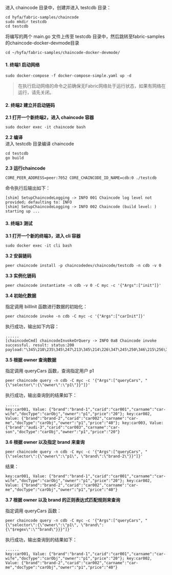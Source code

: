 进入 chaincode 目录中，创建并进入 testcdb 目录：
```shell
cd hyfa/fabric-samples/chaincode
sudo mkdir testcdb
cd testcdb
```

将编写的两个 main.go 文件上传至 testcdb 目录中，然后跳转至fabric-samples的chaincode-docker-devmode目录

```shell
cd ~/hyfa/fabric-samples/chaincode-docker-devmode/
```

#### 1. 终端1 启动网络
```shell
sudo docker-compose -f docker-compose-simple.yaml up -d
```
> 在执行启动网络的命令之前确保无Fabric网络处于运行状态，如果有网络在运行，请先关闭。

#### 2. 终端2 建立并启动链码

**2.1 打开一个新终端2，进入 chaincode 容器**
```shell
sudo docker exec -it chaincode bash
```
**2.2 编译**  
进入 testcdb 目录编译 chaincode
```shell
cd testcdb
go build
```
**2.3 运行chaincode**
```shell
CORE_PEER_ADDRESS=peer:7052 CORE_CHAINCODE_ID_NAME=cdb:0 ./testcdb
```
命令执行后输出如下：
```shell
[shim] SetupChaincodeLogging -> INFO 001 Chaincode log level not provided; defaulting to: INFO
[shim] SetupChaincodeLogging -> INFO 002 Chaincode (build level: ) starting up ...
```
#### 3. 终端3 测试

**3.1 打开一个新的终端3，进入 cli 容器**
```shell
sudo docker exec -it cli bash
```
**3.2 安装链码**
```shell
peer chaincode install -p chaincodedev/chaincode/testcdb -n cdb -v 0
```
**3.3 实例化链码**
```shell
peer chaincode instantiate -n cdb -v 0 -C myc -c '{"Args":["init"]}'
```
**3.4 初始化数据**

指定调用 billInit 函数进行数据的初始化：
```shell
peer chaincode invoke -n cdb -C myc -c '{"Args":["carInit"]}'
```
执行成功，输出如下内容：
```shell
......
[chaincodeCmd] chaincodeInvokeOrQuery -> INFO 0a8 Chaincode invoke successful. result: status:200 payload:"\345\210\235\345\247\213\345\214\226\347\245\250\346\215\256\346\210\220\345\212\237"
```

**3.5 根据 owner 查询数据**

指定调用 queryCars 函数，查询指定用户 p1
```shell
peer chaincode query -n cdb -C myc -c '{"Args":["queryCars", "{\"selector\":{\"owner\":\"p1\"}}"]}'
```

执行成功，输出查询到的结果如下：
```shell
......
key:car001, Value: {"brand":"brand-1","carid":"car001","carname":"car-wife","docType":"carObj","owner":"p1","price":"20"}; key:car002, Value: {"brand":"brand-2","carid":"car002","carname":"car-me","docType":"carObj","owner":"p1","price":"40"}; key:car003, Value: {"brand":"audi-3","carid":"car003","carname":"car-son","docType":"carObj","owner":"p1","price":"20"}
```

**3.6 根据 owner 以及指定 brand 来查询**

```shell
peer chaincode query -n cdb -C myc -c '{"Args":["queryCars", "{\"selector\":{\"owner\":\"p1\", \"brand\":\"brand-2\"}}"]}'
```
结果：
```shell
key:car001, Value: {"brand":"brand-1","carid":"car001","carname":"car-wife","docType":"carObj","owner":"p1","price":"20"}; key:car002, Value: {"brand":"brand-2","carid":"car002","carname":"car-me","docType":"carObj","owner":"p1","price":"40"}
```

**3.7 根据 owner 以及 brand 的正则表达式匹配规则来查询**

指定调用 queryCars 函数：
```shell
peer chaincode query -n cdb -C myc -c '{"Args":["queryCars", "{\"selector\":{\"owner\":\"p1\", \"brand\":{\"$regex\":\"^brand\"}}}"]}'
```
执行成功，输出查询到的结果如下：
```shell
......
key:car001, Value: {"brand":"brand-1","carid":"car001","carname":"car-wife","docType":"carObj","owner":"p1","price":"20"}; key:car002, Value: {"brand":"brand-2","carid":"car002","carname":"car-me","docType":"carObj","owner":"p1","price":"40"}

```